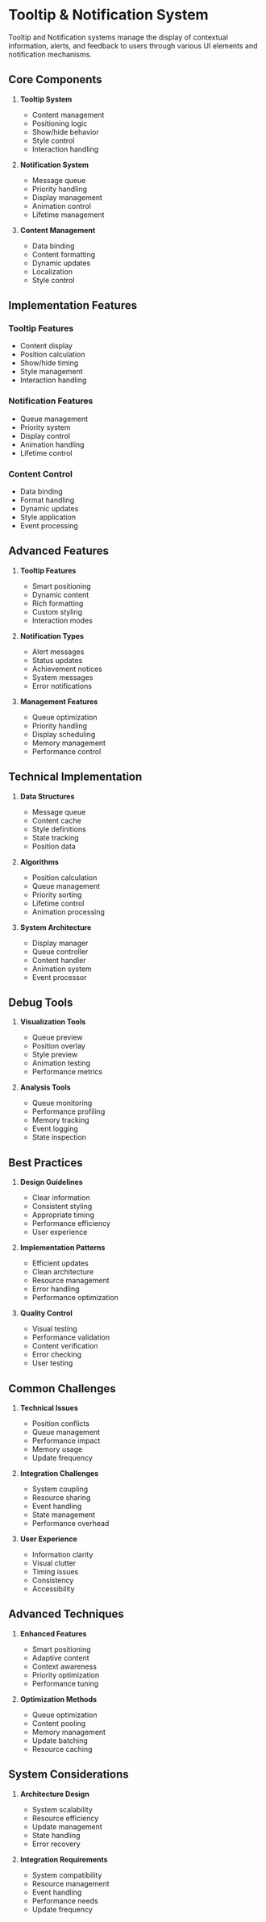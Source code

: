 # Tooltip & Notification System

Tooltip and Notification systems manage the display of contextual information, alerts, and feedback to users through various UI elements and notification mechanisms.

## Core Components

1. **Tooltip System**
   - Content management
   - Positioning logic
   - Show/hide behavior
   - Style control
   - Interaction handling

2. **Notification System**
   - Message queue
   - Priority handling
   - Display management
   - Animation control
   - Lifetime management

3. **Content Management**
   - Data binding
   - Content formatting
   - Dynamic updates
   - Localization
   - Style control

## Implementation Features

### Tooltip Features
- Content display
- Position calculation
- Show/hide timing
- Style management
- Interaction handling

### Notification Features
- Queue management
- Priority system
- Display control
- Animation handling
- Lifetime control

### Content Control
- Data binding
- Format handling
- Dynamic updates
- Style application
- Event processing

## Advanced Features

1. **Tooltip Features**
   - Smart positioning
   - Dynamic content
   - Rich formatting
   - Custom styling
   - Interaction modes

2. **Notification Types**
   - Alert messages
   - Status updates
   - Achievement notices
   - System messages
   - Error notifications

3. **Management Features**
   - Queue optimization
   - Priority handling
   - Display scheduling
   - Memory management
   - Performance control

## Technical Implementation

1. **Data Structures**
   - Message queue
   - Content cache
   - Style definitions
   - State tracking
   - Position data

2. **Algorithms**
   - Position calculation
   - Queue management
   - Priority sorting
   - Lifetime control
   - Animation processing

3. **System Architecture**
   - Display manager
   - Queue controller
   - Content handler
   - Animation system
   - Event processor

## Debug Tools

1. **Visualization Tools**
   - Queue preview
   - Position overlay
   - Style preview
   - Animation testing
   - Performance metrics

2. **Analysis Tools**
   - Queue monitoring
   - Performance profiling
   - Memory tracking
   - Event logging
   - State inspection

## Best Practices

1. **Design Guidelines**
   - Clear information
   - Consistent styling
   - Appropriate timing
   - Performance efficiency
   - User experience

2. **Implementation Patterns**
   - Efficient updates
   - Clean architecture
   - Resource management
   - Error handling
   - Performance optimization

3. **Quality Control**
   - Visual testing
   - Performance validation
   - Content verification
   - Error checking
   - User testing

## Common Challenges

1. **Technical Issues**
   - Position conflicts
   - Queue management
   - Performance impact
   - Memory usage
   - Update frequency

2. **Integration Challenges**
   - System coupling
   - Resource sharing
   - Event handling
   - State management
   - Performance overhead

3. **User Experience**
   - Information clarity
   - Visual clutter
   - Timing issues
   - Consistency
   - Accessibility

## Advanced Techniques

1. **Enhanced Features**
   - Smart positioning
   - Adaptive content
   - Context awareness
   - Priority optimization
   - Performance tuning

2. **Optimization Methods**
   - Queue optimization
   - Content pooling
   - Memory management
   - Update batching
   - Resource caching

## System Considerations

1. **Architecture Design**
   - System scalability
   - Resource efficiency
   - Update management
   - State handling
   - Error recovery

2. **Integration Requirements**
   - System compatibility
   - Resource management
   - Event handling
   - Performance needs
   - Update frequency
